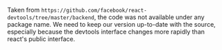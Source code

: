 Taken from `https://github.com/facebook/react-devtools/tree/master/backend`, the code was not available under any package name. We need to keep our version up-to-date with the source, especially because the devtools interface changes more rapidly than react's public interface.